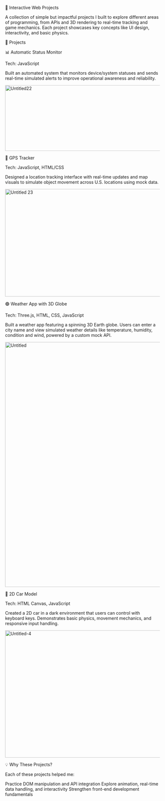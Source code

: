 🚀 Interactive Web Projects

A collection of simple but impactful projects I built to explore different areas of programming, from APIs and 3D rendering to real-time tracking and game mechanics. Each project showcases key concepts like UI design, interactivity, and basic physics.

🔧 Projects


📊 Automatic Status Monitor

Tech: JavaScript

Built an automated system that monitors device/system statuses and sends real-time simulated alerts to improve operational awareness and reliability.

<img width="563" height="214" alt="Untitled22" src="https://github.com/user-attachments/assets/931faea2-a8d7-4500-a16d-990ef1b038f1" />



📍 GPS Tracker

Tech: JavaScript, HTML/CSS

Designed a location tracking interface with real-time updates and map visuals to simulate object movement across U.S. locations using mock data.

<img width="594" height="350" alt="Untitled 23" src="https://github.com/user-attachments/assets/88c7f94a-4194-4a14-9ec0-bf876b20e0d1" />




🟢 Weather App with 3D Globe

Tech: Three.js, HTML, CSS, JavaScript

Built a weather app featuring a spinning 3D Earth globe. Users can enter a city name and view simulated weather details like temperature, humidity, condition and wind, powered by a custom mock API.

<img width="1384" height="797" alt="Untitled" src="https://github.com/user-attachments/assets/3cb13a7b-a115-4e05-b797-08e13357c0aa" />



🚗 2D Car Model

Tech: HTML Canvas, JavaScript

Created a 2D car in a dark environment that users can control with keyboard keys. Demonstrates basic physics, movement mechanics, and responsive input handling.

<img width="613" height="414" alt="Untitled-4" src="https://github.com/user-attachments/assets/6b69798b-90cf-41b7-ab09-ddb967f64a03" />



💡 Why These Projects?

Each of these projects helped me:

Practice DOM manipulation and API integration
Explore animation, real-time data handling, and interactivity
Strengthen front-end development fundamentals
